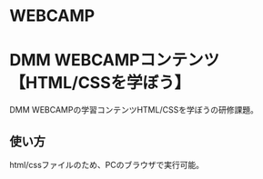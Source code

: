 # WEBCAMP

# DMM WEBCAMPコンテンツ【HTML/CSSを学ぼう】
DMM WEBCAMPの学習コンテンツHTML/CSSを学ぼうの研修課題。

## 使い方
html/cssファイルのため、PCのブラウザで実行可能。

